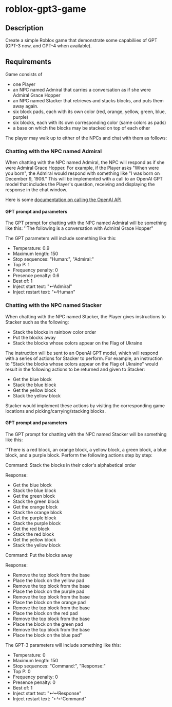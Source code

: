 # roblox-gpt3-game
## Description
Create a simple Roblox game that demonstrate some capabiliies of GPT (GPT-3 now, and GPT-4 when available).

## Requirements
Game consists of
- one Player
- an NPC named Admiral that carries a conversation as if she were Admiral Grace Hopper
- an NPC named Stacker that retrieves and stacks blocks, and puts them away again.
- six block pads, each with its own color (red, orange, yellow, green, blue, purple)
- six blocks, each with its own corresponding color (same colors as pads)
- a base on which the blocks may be stacked on top of each other

The player may walk up to either of the NPCs and chat with them as follows:

### Chatting with the NPC named Admiral
When chatting with the NPC named Admiral, the NPC will respond as if she were Admiral Grace Hopper. For example, if the Player asks "When were you born", the Admiral would respond with something like "I was born on December 9, 1906." This will be implemented with a call to an OpenAI GPT model that includes the Player's question, receiving and displaying the response in the chat window.

Here is some [documentation on calling the OpenAI API](https://beta.openai.com/docs/api-reference/introduction)

#### GPT prompt and parameters
The GPT prompt for chatting with the NPC named Admiral will be something like this:
''The following is a conversation with Admiral Grace Hopper"

The GPT parameters will include something like this:
- Temperature: 0.9
- Maximum length: 150
- Stop sequences: "Human:", "Admiral:"
- Top P: 1
- Frequency penalty: 0
- Presence penalty: 0.6
- Best of: 1
- Inject start text: "↵Admiral"
- Inject restart text: "↵Human"

### Chatting with the NPC named Stacker
When chatting with the NPC named Stacker, the Player gives instructions to Stacker such as the following:
- Stack the blocks in rainbow color order
- Put the blocks away
- Stack the blocks whose colors appear on the Flag of Ukraine

The instruction will be sent to an OpenAI GPT model, which will respond with a series of actions for Stacker to perform. For example, an instruction to "Stack the blocks whose colors appear on the Flag of Ukraine" would result in the following actions to be returned and given to Stacker:
- Get the blue block
- Stack the blue block
- Get the yellow block
- Stack the yellow block

Stacker would implement these actions by visiting the corresponding game locations and picking/carrying/stacking blocks.

#### GPT prompt and parameters
The GPT prompt for chatting with the NPC named Stacker will be something like this:

''There is a red block, an orange block, a yellow block, a green block, a blue block, and a purple block. Perform the following actions step by step:

Command: Stack the blocks in their color's alphabetical order

Response: 
- Get the blue block
- Stack the blue block
- Get the green block
- Stack the green block
- Get the orange block
- Stack the orange block
- Get the purple block
- Stack the purple block
- Get the red block
- Stack the red block
- Get the yellow block
- Stack the yellow block

Command: Put the blocks away

Response: 
- Remove the top block from the base
- Place the block on the yellow pad
- Remove the top block from the base
- Place the block on the purple pad
- Remove the top block from the base
- Place the block on the orange pad
- Remove the top block from the base
- Place the block on the red pad
- Remove the top block from the base
- Place the block on the green pad
- Remove the top block from the base
- Place the block on the blue pad"

The GPT-3 parameters will include something like this:
- Temperature: 0
- Maximum length: 150
- Stop sequences: "Command:", "Response:"
- Top P: 0
- Frequency penalty: 0
- Presence penalty: 0
- Best of: 1
- Inject start text: "↵↵Response"
- Inject restart text: "↵↵Command"
